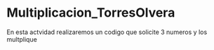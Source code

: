 # Multiplicacion_TorresOlvera
En esta actvidad realizaremos un codigo que solicite 3 numeros y los multplique
